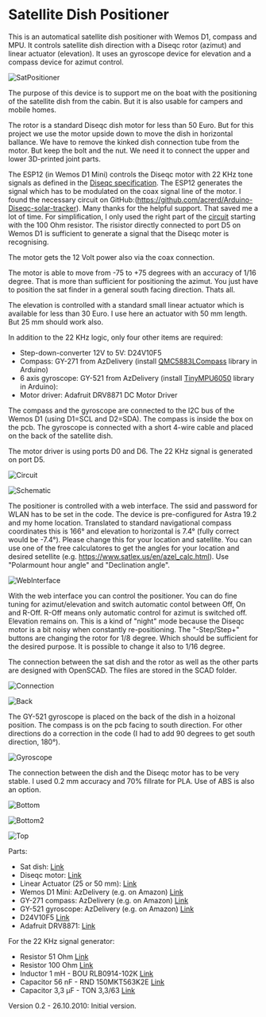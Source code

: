 # Satellite Dish Positioner


This is an automatical satellite dish positioner with Wemos D1, compass and MPU. It controls satellite dish direction with a Diseqc rotor (azimut) and linear actuator (elevation). It uses an gyroscope device for elevation and a compass device for azimut control.

![SatPositioner](https://github.com/AK-Homberger/Satellite-Dish-Positioner/blob/main/IMG_1403.jpg)

The purpose of this device is to support me on the boat with the positioning of the satellite dish from the cabin. But it is also usable for campers and mobile homes.

The rotor is a standard Diseqc dish motor for less than 50 Euro. But for this project we use the motor upside down to move the dish in horizontal ballance. We have to remove the kinked dish connection tube from the motor. But keep the bolt and the nut. We need it to connect the upper and lower 3D-printed joint parts. 

The ESP12 (in Wemos D1 Mini) controls the Diseqc motor with 22 KHz tone signals as defined in the [Diseqc specification](https://de.eutelsat.com/en/support/technical-support/diseqc.html). The ESP12 generates the signal which has to be modulated on the coax signal line of the motor. I found the necessary circuit on GitHub:(https://github.com/acrerd/Arduino-Diseqc-solar-tracker). Many thanks for the helpful support. That saved me a lot of time. For simplification, I only used the right part of the [circuit](https://github.com/AK-Homberger/Satellite-Dish-Positioner/blob/main/diseqc-interface.pdf) starting with the 100 Ohm resistor. The risistor directly connected to port D5 on Wemos D1 is sufficient to generate a signal that the Diseqc moter is recognising.

The motor gets the 12 Volt power also via the coax connection. 

The motor is able to move from -75 to +75 degrees with an accuracy of 1/16 degree. That is more than sufficient for positioning the azimut.
You just have to position the sat finder in a general south facing direction. Thats all.

The elevation is controlled with a standard small linear actuator which is available for less than 30 Euro. I use here an actuator with 50 mm length. But 25 mm should work also.

In addition to the 22 KHz logic, only four other items are required:

- Step-down-converter 12V to 5V: D24V10F5
- Compass: GY-271 from AzDelivery (install [QMC5883LCompass](https://github.com/mprograms/QMC5883LCompass) library in Arduino)
- 6 axis gyroscope: GY-521 from AzDelivery (install [TinyMPU6050](https://github.com/gabriel-milan/TinyMPU6050) library in Arduino):
- Motor driver:  Adafruit DRV8871 DC Motor Driver

The compass and the gyroscope are connected to the I2C bus of the Wemos D1 (using D1=SCL and D2=SDA). The compass is inside the box on the pcb. The gyroscope is connected with a short 4-wire cable and placed on the back of the satellite dish.

The motor driver is using ports D0 and D6. The 22 KHz signal is generated on port D5.

![Circuit](https://github.com/AK-Homberger/Satellite-Dish-Positioner/blob/main/IMG_1400.jpg)

![Schematic](https://github.com/AK-Homberger/Satellite-Dish-Positioner/blob/main/SatFinderSchematic.png)

The positioner is controlled with a web interface. The ssid and password for WLAN has to be set in the code.
The device is pre-configured for Astra 19.2 and my home location. Translated to standard navigational compass coordinates this is 166° and elevation to horizontal is 7.4° (fully correct would be -7.4°). Please change this for your location and satellite.
You can use one of the free calculatores to get the angles for your location and desired setellite (e.g. https://www.satlex.us/en/azel_calc.html). Use "Polarmount hour angle" and "Declination angle".

![WebInterface](https://github.com/AK-Homberger/Satellite-Dish-Positioner/blob/main/StatfinderWeb.png)

With the web interface you can control the positioner. You can do fine tuning for azimut/elevation and switch automatic contol between Off, On and R-Off.
R-Off means only automatic control for azimut is switched off. Elevation remains on. This is a kind of "night" mode because the Diseqc motor is a bit noisy when constantly re-positioning. The "-Step/Step+" buttons are changing the rotor for 1/8 degree. Which should be sufficient for the desired purpose. It is possible to change it also to 1/16 degree.

The connection between the sat dish and the rotor as well as the other parts are designed with OpenSCAD. The files are stored in the SCAD folder.

![Connection](https://github.com/AK-Homberger/Satellite-Dish-Positioner/blob/main/IMG_1404.jpg)

![Back](https://github.com/AK-Homberger/Satellite-Dish-Positioner/blob/main/IMG_1409.jpg)

The GY-521 gyroscope is placed on the back of the dish in a hoizonal position. The compass is on the pcb facing to south direction. For other directions do a correction in the code (I had to add 90 degrees to get south direction, 180°).

![Gyroscope](https://github.com/AK-Homberger/Satellite-Dish-Positioner/blob/main/IMG_1410.jpg)

The connection between the dish and the Diseqc motor has to be very stable. I used 0.2 mm accuracy and 70% fillrate for PLA. Use of ABS is also an option.


![Bottom](https://github.com/AK-Homberger/Satellite-Dish-Positioner/blob/main/SCAD/SatFinderUnten.png)

![Bottom2](https://github.com/AK-Homberger/Satellite-Dish-Positioner/blob/main/SCAD/SatFinderUnten2.png)

![Top](https://github.com/AK-Homberger/Satellite-Dish-Positioner/blob/main/SCAD/SatFinderOben.png)

Parts:

- Sat dish: [Link](https://www.ebay.de/itm/Telestar-5103309-Camping-SAT-Anlage-ohne-Receiver-Teilnehmer-Anzahl-1-/193630407517#couponcode=ebay-voucher20183)
- Diseqc motor: [Link](https://www.ebay.de/itm/332284938131?chn=ps&norover=1&mkevt=1&mkrid=707-134425-41852-0&mkcid=2&itemid=332284938131&targetid=940585975411&device=c&mktype=pla&googleloc=9043858&poi=&campaignid=10203814992&mkgroupid=101937413437&rlsatarget=pla-940585975411&abcId=1145992&merchantid=112028706&gclid=EAIaIQobChMIg57du6jQ7AIVRtiyCh0ixQoGEAQYAyABEgJfgvD_BwE)
- Linear Actuator (25 or 50 mm): [Link](https://www.ebay.de/itm/750N-25-150-mm-Linear-Actuator-elektrische-Mikro-Linearantrieb-12V-Kraft-IP65/402438285052?_trkparms=aid%3D555021%26algo%3DPL.SIMRVI%26ao%3D1%26asc%3D225078%26meid%3De5d8f347c09a4ba989a35d0217f8cb5c%26pid%3D100008%26rk%3D1%26rkt%3D11%26mehot%3Dpf%26sd%3D383778548269%26itm%3D402438285052%26pmt%3D1%26noa%3D0%26pg%3D2047675%26algv%3DSimplRVIAMLv5WebWithPLRVIOnTopCombiner&_trksid=p2047675.c100008.m2219)
- Wemos D1 Mini: AzDelivery (e.g. on Amazon) [Link](https://www.amazon.de/stores/AZDelivery/AZDelivery/page/2DB821D9-4A4B-4FD2-A50B-AE111B57FC93)
- GY-271 compass: AzDelivery (e.g. on Amazon) [Link](https://www.amazon.de/stores/AZDelivery/AZDelivery/page/2DB821D9-4A4B-4FD2-A50B-AE111B57FC93)
- GY-521 gyroscope: AzDelivery (e.g. on Amazon) [Link](https://www.amazon.de/stores/AZDelivery/AZDelivery/page/2DB821D9-4A4B-4FD2-A50B-AE111B57FC93)
- D24V10F5 [Link](https://eckstein-shop.de/Pololu-5V-1A-Step-Down-Spannungsregler-D24V10F5)
- Adafruit DRV8871: [Link](https://eckstein-shop.de/Adafruit-DRV8871-DC-Motor-Driver-Breakout-Board-36A-Max)

For the 22 KHz signal generator:
- Resistor 51 Ohm [Link](https://www.reichelt.de/de/en/carbon-film-resistor-1-4-w-5-51-ohm-1-4w-51-p1441.html?&nbc=1)
- Resistor 100 Ohm [Link](https://www.reichelt.de/de/en/carbon-film-resistor-1-4-w-5-100-ohms-1-4w-100-p1336.html?&nbc=1)
- Inductor 1 mH - BOU RLB0914-102K [Link](https://www.reichelt.de/index.html?ACTION=446&LA=0&nbc=1&q=bou%20rlb0914-102k)
- Capacitor 56 nF - RND 150MKT563K2E [Link](https://www.reichelt.de/index.html?ACTION=446&LA=0&nbc=1&q=150mkt563k2e%20)
- Capacitor 3,3 µF - TON 3,3/63 [Link](https://www.reichelt.de/index.html?ACTION=446&LA=446&nbc=1&q=ton%203%2C3%2F63)


Version 0.2 - 26.10.2010: Initial version. 









